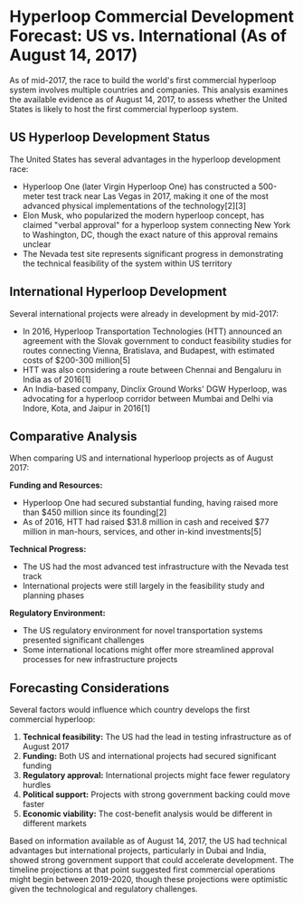 # Hyperloop Commercial Development Forecast: US vs. International (As of August 14, 2017)

As of mid-2017, the race to build the world's first commercial hyperloop system involves multiple countries and companies. This analysis examines the available evidence as of August 14, 2017, to assess whether the United States is likely to host the first commercial hyperloop system.

## US Hyperloop Development Status

The United States has several advantages in the hyperloop development race:

- Hyperloop One (later Virgin Hyperloop One) has constructed a 500-meter test track near Las Vegas in 2017, making it one of the most advanced physical implementations of the technology[2][3]
- Elon Musk, who popularized the modern hyperloop concept, has claimed "verbal approval" for a hyperloop system connecting New York to Washington, DC, though the exact nature of this approval remains unclear
- The Nevada test site represents significant progress in demonstrating the technical feasibility of the system within US territory

## International Hyperloop Development

Several international projects were already in development by mid-2017:

- In 2016, Hyperloop Transportation Technologies (HTT) announced an agreement with the Slovak government to conduct feasibility studies for routes connecting Vienna, Bratislava, and Budapest, with estimated costs of $200-300 million[5]
- HTT was also considering a route between Chennai and Bengaluru in India as of 2016[1]
- An India-based company, Dinclix Ground Works' DGW Hyperloop, was advocating for a hyperloop corridor between Mumbai and Delhi via Indore, Kota, and Jaipur in 2016[1]

## Comparative Analysis

When comparing US and international hyperloop projects as of August 2017:

**Funding and Resources:**
- Hyperloop One had secured substantial funding, having raised more than $450 million since its founding[2]
- As of 2016, HTT had raised $31.8 million in cash and received $77 million in man-hours, services, and other in-kind investments[5]

**Technical Progress:**
- The US had the most advanced test infrastructure with the Nevada test track
- International projects were still largely in the feasibility study and planning phases

**Regulatory Environment:**
- The US regulatory environment for novel transportation systems presented significant challenges
- Some international locations might offer more streamlined approval processes for new infrastructure projects

## Forecasting Considerations

Several factors would influence which country develops the first commercial hyperloop:

1. **Technical feasibility:** The US had the lead in testing infrastructure as of August 2017
2. **Funding:** Both US and international projects had secured significant funding
3. **Regulatory approval:** International projects might face fewer regulatory hurdles
4. **Political support:** Projects with strong government backing could move faster
5. **Economic viability:** The cost-benefit analysis would be different in different markets

Based on information available as of August 14, 2017, the US had technical advantages but international projects, particularly in Dubai and India, showed strong government support that could accelerate development. The timeline projections at that point suggested first commercial operations might begin between 2019-2020, though these projections were optimistic given the technological and regulatory challenges.